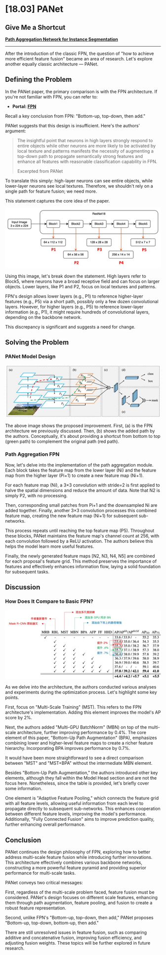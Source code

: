 # [18.03] PANet

## Give Me a Shortcut

**[Path Aggregation Network for Instance Segmentation](https://arxiv.org/abs/1803.01534v4)**

---

After the introduction of the classic FPN, the question of "how to achieve more efficient feature fusion" became an area of research. Let's explore another equally classic architecture — PANet.

## Defining the Problem

In the PANet paper, the primary comparison is with the FPN architecture. If you're not familiar with FPN, you can refer to:

- **Portal: [FPN](../1612-fpn/index.md)**

Recall a key conclusion from FPN: "Bottom-up, top-down, then add."

PANet suggests that this design is insufficient. Here's the authors' argument:

> The insightful point that neurons in high layers strongly respond to entire objects while other neurons are more likely to be activated by local texture and patterns manifests the necessity of augmenting a top-down path to propagate semantically strong features and enhance all features with reasonable classification capability in FPN.
>
> Excerpted from PANet

To translate this simply: high-layer neurons can see entire objects, while lower-layer neurons see local textures. Therefore, we shouldn't rely on a single path for feature fusion; we need more.

This statement captures the core idea of the paper.

![panet_1](./img/fpn_2.jpg)

Using this image, let's break down the statement. High layers refer to Block5, where neurons have a broad receptive field and can focus on larger objects. Lower layers, like P1 and P2, focus on local textures and patterns.

FPN's design allows lower layers (e.g., P1) to reference higher-layer features (e.g., P5) via a short path, possibly only a few dozen convolutional layers. However, for higher layers (e.g., P5) to reference lower-layer information (e.g., P1), it might require hundreds of convolutional layers, depending on the backbone network.

This discrepancy is significant and suggests a need for change.

## Solving the Problem

### PANet Model Design

![panet_2](./img/panet_2.jpg)

The above image shows the proposed improvement. First, (a) is the FPN architecture we previously discussed. Then, (b) shows the added path by the authors. Conceptually, it's about providing a shortcut from bottom to top (green path) to complement the original path (red path).

### Path Aggregation FPN

Now, let's delve into the implementation of the path aggregation module. Each block takes the feature map from the lower layer (Ni) and the feature map from the higher layer (Pi+1) to create a new feature map (Ni+1).

For each feature map (Ni), a 3×3 convolution with stride=2 is first applied to halve the spatial dimensions and reduce the amount of data. Note that N2 is simply P2, with no processing.

Then, corresponding small patches from Pi+1 and the downsampled Ni are added together. Finally, another 3×3 convolution processes this combined feature map, creating the new feature map (Ni+1) for subsequent sub-networks.

This process repeats until reaching the top feature map (P5). Throughout these blocks, PANet maintains the feature map's channel count at 256, with each convolution followed by a ReLU activation. The authors believe this helps the model learn more useful features.

Finally, the newly generated feature maps [N2, N3, N4, N5] are combined for each proposal's feature grid. This method preserves the importance of features and effectively enhances information flow, laying a solid foundation for subsequent tasks.

## Discussion

### How Does It Compare to Basic FPN?

![panet_3](./img/panet_3.jpg)

As we delve into the architecture, the authors conducted various analyses and experiments during the optimization process. Let's highlight some key points.

First, focus on "Multi-Scale Training" (MST). This refers to the FPN architecture's implementation. Adding this element improves the model's AP score by 2%.

Next, the authors added "Multi-GPU BatchNorm" (MBN) on top of the multi-scale architecture, further improving performance by 0.4%. The core element of this paper, "Bottom-Up Path Augmentation" (BPA), emphasizes combining lower and higher-level feature maps to create a richer feature hierarchy. Incorporating BPA improves performance by 0.7%.

It would have been more straightforward to see a direct comparison between "MST" and "MST+BPA" without the intermediate MBN element.

Besides "Bottom-Up Path Augmentation," the authors introduced other key elements, although they fall within the Model Head section and are not the focus here. Nonetheless, since the table is provided, let's briefly cover some information.

One element is "Adaptive Feature Pooling," which connects the feature grid with all feature levels, allowing useful information from each level to propagate directly to subsequent sub-networks. This enhances cooperation between different feature levels, improving the model's performance. Additionally, "Fully Connected Fusion" aims to improve prediction quality, further enhancing overall performance.

## Conclusion

PANet continues the design philosophy of FPN, exploring how to better address multi-scale feature fusion while introducing further innovations. This architecture effectively combines various backbone networks, constructing a more powerful feature pyramid and providing superior performance for multi-scale tasks.

PANet conveys two critical messages:

First, regardless of the multi-scale problem faced, feature fusion must be considered. PANet's design focuses on different scale features, enhancing them through path augmentation, feature pooling, and fusion to create a robust feature representation.

Second, unlike FPN's "Bottom-up, top-down, then add," PANet proposes "Bottom-up, top-down, bottom-up, then add."

There are still unresolved issues in feature fusion, such as comparing additive and concatenative fusion, improving fusion efficiency, and adjusting fusion weights. These topics will be further explored in future research.
